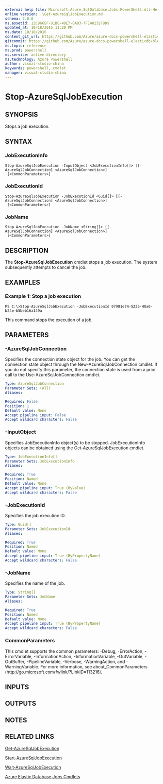 ```yaml
---
external help file: Microsoft.Azure.SqlDatabase.Jobs.PowerShell.dll-Help.xml
online version: .\Get-AzureSqlJobExecution.md
schema: 2.0.0
ms.assetid: 12C966BF-91BC-49E7-8A93-7FE40232F9D9
updated_at: 10/18/2016 11:20 PM
ms.date: 10/18/2016
content_git_url: https://github.com/Azure/azure-docs-powershell-elasticdb/blob/master/ElasticDB/ElasticDatabaseJobs/v0.8.33/Stop-AzureSqlJobExecution.md
gitcommit: https://github.com/Azure/azure-docs-powershell-elasticdb/blob/0fe493efd878af69f5c126f60486b37fd0cb60b6/ElasticDB/ElasticDatabaseJobs/v0.8.33/Stop-AzureSqlJobExecution.md
ms.topic: reference
ms.prod: powershell
ms.service: active-directory
ms.technology: Azure Powershell
author: visual-studio-china
keywords: powershell, cmdlet
manager: visual-studio-china
---
```


# Stop-AzureSqlJobExecution

## SYNOPSIS
Stops a job execution.

## SYNTAX

### JobExecutionInfo
```
Stop-AzureSqlJobExecution -InputObject <JobExecutionInfo[]> [[-AzureSqlJobConnection] <AzureSqlJobConnection>]
 [<CommonParameters>]
```

### JobExecutionId
```
Stop-AzureSqlJobExecution -JobExecutionId <Guid[]> [[-AzureSqlJobConnection] <AzureSqlJobConnection>]
 [<CommonParameters>]
```

### JobName
```
Stop-AzureSqlJobExecution -JobName <String[]> [[-AzureSqlJobConnection] <AzureSqlJobConnection>]
 [<CommonParameters>]
```

## DESCRIPTION
The **Stop-AzureSqlJobExecution** cmdlet stops a job execution. 
The system subsequently attempts to cancel the job.

## EXAMPLES

### Example 1: Stop a job execution
```
PS C:\>Stop-AzureSqlJobExecution -JobExecutionId 07981e74-5235-48a6-b24e-b5beb16a149a
```

This command stops the execution of a job.

## PARAMETERS

### -AzureSqlJobConnection
Specifies the connection state object for the job.
You can get the connection state object through the New-AzureSqlJobConnection cmdlet. 
If you do not specify this parameter, the connection state is used from a prior call to the Use-AzureSqlJobConnection cmdlet.

```yaml
Type: AzureSqlJobConnection
Parameter Sets: (All)
Aliases: 

Required: False
Position: 1
Default value: None
Accept pipeline input: False
Accept wildcard characters: False
```

### -InputObject
Specifies JobExecutionInfo object(s) to be stopped. 
JobExecutionInfo objects can be obtained using the Get-AzureSqlJobExecution cmdlet.

```yaml
Type: JobExecutionInfo[]
Parameter Sets: JobExecutionInfo
Aliases: 

Required: True
Position: Named
Default value: None
Accept pipeline input: True (ByValue)
Accept wildcard characters: False
```

### -JobExecutionId
Specifies the job execution ID.

```yaml
Type: Guid[]
Parameter Sets: JobExecutionId
Aliases: 

Required: True
Position: Named
Default value: None
Accept pipeline input: True (ByPropertyName)
Accept wildcard characters: False
```

### -JobName
Specifies the name of the job.

```yaml
Type: String[]
Parameter Sets: JobName
Aliases: 

Required: True
Position: Named
Default value: None
Accept pipeline input: True (ByPropertyName)
Accept wildcard characters: False
```

### CommonParameters
This cmdlet supports the common parameters: -Debug, -ErrorAction, -ErrorVariable, -InformationAction, -InformationVariable, -OutVariable, -OutBuffer, -PipelineVariable, -Verbose, -WarningAction, and -WarningVariable. For more information, see about_CommonParameters (http://go.microsoft.com/fwlink/?LinkID=113216).

## INPUTS

## OUTPUTS

## NOTES

## RELATED LINKS

[Get-AzureSqlJobExecution](.\Get-AzureSqlJobExecution.md)

[Start-AzureSqlJobExecution](.\Start-AzureSqlJobExecution.md)

[Wait-AzureSqlJobExecution](.\Wait-AzureSqlJobExecution.md)

[Azure Elastic Database Jobs Cmdlets](.\ElasticDatabaseJobs.md)


